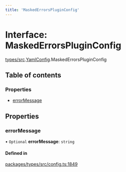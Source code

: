 ```yaml
---
title: 'MaskedErrorsPluginConfig'
---
```


# Interface: MaskedErrorsPluginConfig

[types/src](../modules/types_src).[YamlConfig](../modules/types_src.YamlConfig).MaskedErrorsPluginConfig

## Table of contents

### Properties

- [errorMessage](types_src.YamlConfig.MaskedErrorsPluginConfig#errormessage)

## Properties

### errorMessage

• `Optional` **errorMessage**: `string`

#### Defined in

[packages/types/src/config.ts:1849](https://github.com/Urigo/graphql-mesh/blob/master/packages/types/src/config.ts#L1849)

